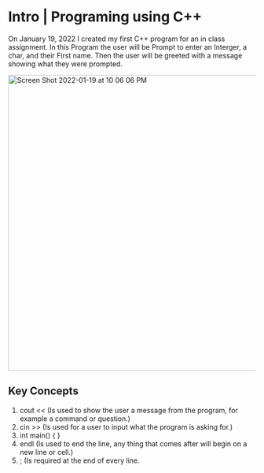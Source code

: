 # Intro | Programing using C++

On January 19, 2022 I created my first C++ program for an in class assignment. In this Program the user will be Prompt to enter an Interger, a char, and their First name. 
Then the user will be greeted with a message showing what they were prompted. 


<img width="600" alt="Screen Shot 2022-01-19 at 10 06 06 PM" src="https://user-images.githubusercontent.com/81205562/150282991-e72cc8e8-0493-41ff-ac9c-b52bb4eebd54.png">

## Key Concepts
1. cout << (Is used to show the user a message from the program, for example a command or question.)
2. cin >>  (Is used for a user to input what the program is asking for.)
3. int main() {
               }
4. endl     (Is used to end the line, any thing that comes after will begin on a new line or cell.)
5. ;       (Is required at the end of every line. 
